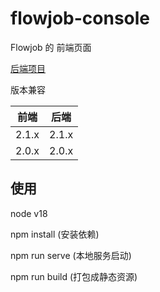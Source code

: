 # flowjob-console

Flowjob 的 前端页面

[后端项目](https://github.com/limbo-world/flowjob)

版本兼容

|前端|后端|
|---|---|
|2.1.x|2.1.x|
|2.0.x|2.0.x|

## 使用

node v18

npm install (安装依赖)

npm run serve (本地服务启动)

npm run build (打包成静态资源)
